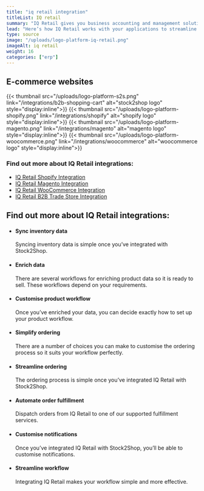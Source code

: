 ```yaml
---
title: "iq retail integration"
titleList: IQ retail
summary: "IQ Retail gives you business accounting and management solutions designed to work in a retail, distributive and hospitality environment."
lead: "Here’s how IQ Retail works with your applications to streamline your workflow."
type: source
image: "/uploads/logo-platform-iq-retail.png"
imageAlt: iq retail
weight: 16
categories: ["erp"]
---
```


## E-commerce websites

{{< thumbnail src="/uploads/logo-platform-s2s.png" link="/integrations/b2b-shopping-cart" alt="stock2shop logo" style="display:inline">}}
{{< thumbnail src="/uploads/logo-platform-shopify.png" link="/integrations/shopify" alt="shopify logo" style="display:inline">}}
{{< thumbnail src="/uploads/logo-platform-magento.png" link="/integrations/magento" alt="magento logo" style="display:inline">}}
{{< thumbnail src="/uploads/logo-platform-woocommerce.png" link="/integrations/woocommerce" alt="woocommerce logo" style="display:inline">}}

### Find out more about IQ Retail integrations:

- [IQ Retail Shopify Integration](/integrations/iq-retail-shopify-integration/ "IQ Retail Shopify Integration")
- [IQ Retail Magento Integration](/integrations/iq-retail-magento-integration/ "IQ Retail Magento Integration")
- [IQ Retail WooCommerce Integration](/integrations/iq-retail-woocommerce-integratio "IQ Retail WooCommerce Integration")
- [IQ Retail B2B Trade Store Integration](/integrations/sage-one-b2b-trade-store/ "IQ Retail B2B Trade Store Integration")

## Find out more about IQ Retail integrations:

*   #### Sync inventory data
    
    Syncing inventory data is simple once you’ve integrated with Stock2Shop.
*   #### Enrich data
    
    There are several workflows for enriching product data so it is ready to sell. These workflows depend on your requirements.
*   #### Customise product workflow
    
    Once you’ve enriched your data, you can decide exactly how to set up your product workflow.
*   #### Simplify ordering
    
    There are a number of choices you can make to customise the ordering process so it suits your workflow perfectly.
*   #### Streamline ordering
    
    The ordering process is simple once you’ve integrated IQ Retail with Stock2Shop.
*   #### Automate order fulfillment
    
    Dispatch orders from IQ Retail to one of our supported fulfillment services.
*   #### Customise notifications
    
    Once you’ve integrated IQ Retail with Stock2Shop, you’ll be able to customise notifications.
*   #### Streamline workflow
    
    Integrating IQ Retail makes your workflow simple and more effective.